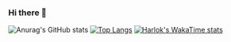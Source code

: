 ### Hi there 👋
![Anurag's GitHub stats](https://github-readme-stats.vercel.app/api?username=MatheusMarkies&theme=dark&show_icons=true)
[![Top Langs](https://github-readme-stats.vercel.app/api/top-langs/?username=MatheusMarkies)](https://github.com/anuraghazra/github-readme-stats)
[![Harlok's WakaTime stats](https://github-readme-stats.vercel.app/api/wakatime?username=MatheusMarkies)](https://github.com/anuraghazra/github-readme-stats)
